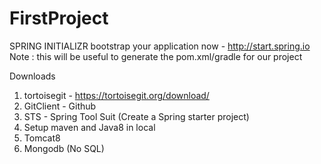 # FirstProject

SPRING INITIALIZR bootstrap your application now - http://start.spring.io
Note : this will be useful to generate the pom.xml/gradle for our project

Downloads

1. tortoisegit - https://tortoisegit.org/download/
2. GitClient - Github
3. STS - Spring Tool Suit (Create a Spring starter project)
4. Setup maven and Java8 in local
5. Tomcat8
6. Mongodb (No SQL)
